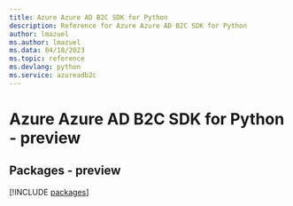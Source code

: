 ```yaml
---
title: Azure Azure AD B2C SDK for Python
description: Reference for Azure Azure AD B2C SDK for Python
author: lmazuel
ms.author: lmazuel
ms.data: 04/18/2023
ms.topic: reference
ms.devlang: python
ms.service: azureadb2c
---
```

# Azure Azure AD B2C SDK for Python - preview
## Packages - preview
[!INCLUDE [packages](azure-ad-b2c-index.md)]